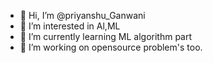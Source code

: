 - 👋 Hi, I’m @priyanshu_Ganwani
- 👀 I’m interested in Al,ML
- 🌱 I’m currently learning ML algorithm part
- 💞️ I’m working on opensource problem's too.
